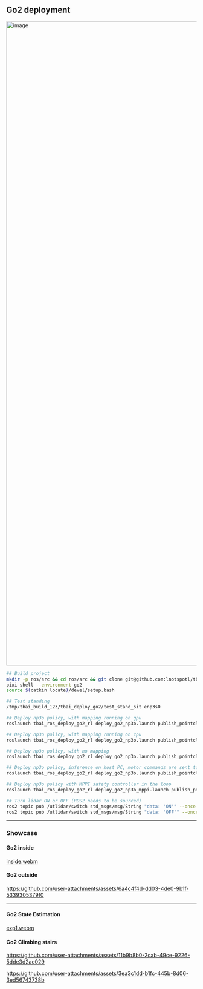 ## Go2 deployment

<img width="2859" height="1701" alt="image" src="https://github.com/user-attachments/assets/e6f5414e-9087-48f7-adfd-0ae20dad446a" />

```bash
## Build project
mkdir -p ros/src && cd ros/src && git clone git@github.com:lnotspotl/tbai_ros.git --recursive && cd tbai_ros && just fresh-install-go2
pixi shell --environment go2
source $(catkin locate)/devel/setup.bash

## Test standing
/tmp/tbai_build_123/tbai_deploy_go2/test_stand_sit enp3s0

## Deploy np3o policy, with mapping running on gpu
roslaunch tbai_ros_deploy_go2_rl deploy_go2_np3o.launch publish_pointcloud:=true mapping_device:=gpu

## Deploy np3o policy, with mapping running on cpu
roslaunch tbai_ros_deploy_go2_rl deploy_go2_np3o.launch publish_pointcloud:=true mapping_device:=gpu

## Deploy np3o policy, with no mapping
roslaunch tbai_ros_deploy_go2_rl deploy_go2_np3o.launch publish_pointcloud:=false mapping_device:=none

## Deploy np3o policy, inference on host PC, motor commands are sent to the robot from host PC
roslaunch tbai_ros_deploy_go2_rl deploy_go2_np3o.launch publish_pointcloud:=false mapping_device:=none network_interface:=enp3s0 run_rviz:=true

## Deploy np3o policy with MPPI safety controller in the loop
roslaunch tbai_ros_deploy_go2_rl deploy_go2_np3o_mppi.launch publish_pointcloud:=false mapping_device:=none network_interface:=enp3s0 run_rviz:=true

## Turn lidar ON or OFF (ROS2 needs to be sourced)
ros2 topic pub /utlidar/switch std_msgs/msg/String "data: 'ON'" --once
ros2 topic pub /utlidar/switch std_msgs/msg/String "data: 'OFF'" --once
```

---

### Showcase

#### Go2 inside
[inside.webm](https://github.com/user-attachments/assets/b9745931-9766-4b03-9376-f104ce9f3f54)

#### Go2 outside
https://github.com/user-attachments/assets/6a4c4f4d-dd03-4de0-9b1f-5339305379f0

---

#### Go2 State Estimation

[exp1.webm](https://github.com/user-attachments/assets/23d6d89a-2e1f-422d-bcd9-e3535efcabc2)

#### Go2 Climbing stairs

https://github.com/user-attachments/assets/11b9b8b0-2cab-49ce-9226-5dde3d2ac029



https://github.com/user-attachments/assets/3ea3c1dd-b1fc-445b-8d06-3ed56743738b

